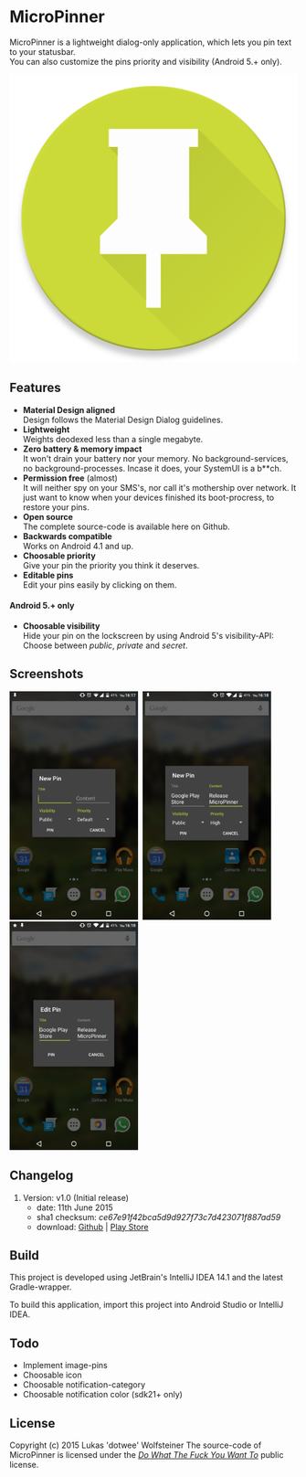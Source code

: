 # MicroPinner

MicroPinner is a lightweight dialog-only application, which lets you pin text to your statusbar.
<br>You can also customize the pins priority and visibility (Android 5.+ only).

<img src="art/ic_web.png"/>

## Features

+ **Material Design aligned**  
    Design follows the Material Design Dialog guidelines.
+ **Lightweight**  
    Weights deodexed less than a single megabyte.
+ **Zero battery & memory impact**  
    It won't drain your battery nor your memory. No background-services, no background-processes. Incase it does, your SystemUI is a b**ch.
+ **Permission free** (almost)  
    It will neither spy on your SMS's, nor call it's mothership over network. It just want to know when your devices finished its boot-procress, to restore your pins.
+ **Open source**  
    The complete source-code is available here on Github.
+ **Backwards compatible**  
    Works on Android 4.1 and up.
+ **Choosable priority**  
    Give your pin the priority you think it deserves.
+ **Editable pins**  
    Edit your pins easily by clicking on them.

#### Android 5.+ only

+ **Choosable visibility**  
    Hide your pin on the lockscreen by using Android 5's visibility-API: Choose between *public*, *private* and *secret*.

## Screenshots


<img src="art/sc_new.png" height="400px"/>
&nbsp;<img src="art/sc_new_used.png" height="400px"/>
&nbsp;<img src="art/sc_edit.png" height="400px"/>

## Changelog

1. Version: v1.0 (Initial release)
    - date: 11th June 2015
    - sha1 checksum: <i>ce67e91f42bca5d9d927f73c7d423071f887ad59</i>
    - download: [Github](https://github.com/dotWee/MicroPinner/releases) | [Play Store](https://play.google.com/store/apps/details?id=de.dotwee.micropinner)

## Build

This project is developed using JetBrain's IntelliJ IDEA 14.1 and the latest Gradle-wrapper.

To build this application, import this project into Android Studio or IntelliJ IDEA.

## Todo

+ Implement image-pins
+ Choosable icon
+ Choosable notification-category
+ Choosable notification color (sdk21+ only)

## License

Copyright (c) 2015 Lukas 'dotwee' Wolfsteiner
The source-code of MicroPinner is licensed under the [_Do What The Fuck You Want To_](/LICENSE) public license.
